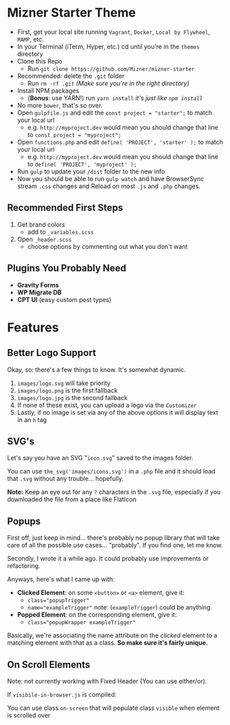 Mizner Starter Theme
=======================
- First, get your local site running `Vagrant`, `Docker`, `Local by Flywheel`, `MAMP`, etc.
- In your Terminal (iTerm, Hyper, etc.) cd until you're in the `themes` directory
- Clone this Repo
     - Run `git clone https://github.com/Mizner/mizner-starter`
- Recommended: delete the `.git` folder
     - Run `rm -rf .git` *(Make sure you're in the right directory)*
- Install NPM packages 
     - (**Bonus**: use YARN!) run `yarn install` *it's just like `npm install`*
- No more `bower`, that's so over.
- Open `gulpfile.js` and edit the `const project = "starter";` to match your local url
     - e.g. `http://myproject.dev` would mean you should change that line to `const project = "myproject";`
- Open `functions.php` and edit `define( 'PROJECT', 'starter' );` to match your local url
     - e.g. `http://myproject.dev` would mean you should change that line to `define( 'PROJECT', 'myproject' );`
- Run `gulp` to update your `/dist` folder to the new info
- Now you should be able to run `gulp watch` and have BrowserSync stream `.css` changes and Reload on most `.js` and `.php` changes.  

Recommended First Steps 
-----------------------
1. Get brand colors
     - add to `_variables.scss`
2. Open `_header.scss`
     - choose options by commenting out what you don't want

Plugins You Probably Need
-----------------------
- **Gravity Forms**
- **WP Migrate DB**
- **CPT UI** (easy custom post types)

Features
=======================
Better Logo Support
-----------------------
Okay, so: there's a few things to know. It's somewhat dynamic.
1. `images/logo.svg` will take priority
2. `images/logo.png` is the first fallback
3. `images/logo.jpg` is the second fallback
4. If none of these exist, you can upload a logo via the `Customizer`
5. Lastly, if no image is set via any of the above options it will display text in an `h` tag

SVG's
-----------------------
Let's say you have an SVG "`icon.svg`" saved to the images folder.

You can use `the_svg('images/icons.svg')` in a `.php` file and it should load that `.svg` without any trouble... hopefully.
 
**Note:** Keep an eye out for any `?` characters in the `.svg` file, especially if you downloaded the file from a place like FlatIcon

Popups 
-----------------------
First off, just keep in mind... there's probably no popup library that will take care of all the possible use cases... "probably".  If you find one, let me know.

Secondly, I wrote it a while ago. It could probably use improvements or refactoring. 

Anyways, here's what I came up with:
- **Clicked Element**: on some `<button>` or `<a>` element, give it:
     - `class="popupTrigger"`
     - `name="exampleTrigger"` note: (`exampleTrigger`) could be anything.  
- **Popped Element**: on the corresponding element, give it: 
     - `class="popupWrapper exampleTrigger"`
     
Basically, we're associating the name attribute on the *clicked* element to a matching element with that as a class.  **So make sure it's fairly unique.** 

On Scroll Elements 
-----------------------
Note: not currently working with Fixed Header (You can use either/or). 

If `visibile-in-browser.js` is compiled:

You can use class `on-screen` that will populate class `visible` when element is scrolled over


